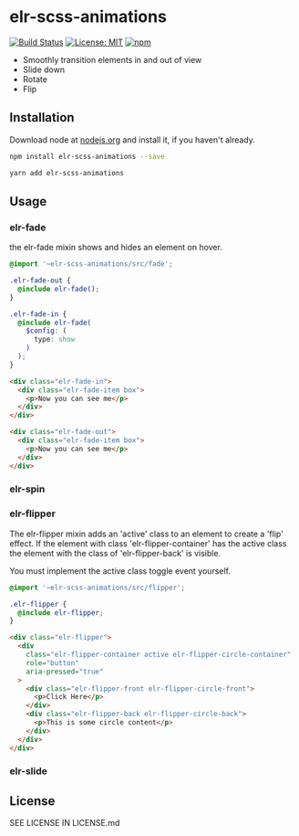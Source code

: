 # elr-scss-animations

[![Build Status](https://travis-ci.org/Beth3346/elr-scss-animations.svg?branch=master)](https://travis-ci.org/Beth3346/elr-scss-animations)
[![License: MIT](https://img.shields.io/badge/License-MIT-yellow.svg)](https://opensource.org/licenses/MIT)
[![npm](https://img.shields.io/npm/dm/elr-scss-animations.svg?style=flat)]()

- Smoothly transition elements in and out of view
- Slide down
- Rotate
- Flip

## Installation

Download node at [nodejs.org](http://nodejs.org) and install it, if you haven't already.

```sh
npm install elr-scss-animations --save
```

```sh
yarn add elr-scss-animations
```

## Usage

### elr-fade

the elr-fade mixin shows and hides an element on hover.

```scss
@import '~elr-scss-animations/src/fade';

.elr-fade-out {
  @include elr-fade();
}

.elr-fade-in {
  @include elr-fade(
    $config: (
      type: show
    )
  );
}
```

```html
<div class="elr-fade-in">
  <div class="elr-fade-item box">
    <p>Now you can see me</p>
  </div>
</div>

<div class="elr-fade-out">
  <div class="elr-fade-item box">
    <p>Now you can see me</p>
  </div>
</div>
```

### elr-spin

### elr-flipper

The elr-flipper mixin adds an 'active' class to an element to create a 'flip' effect.
If the element with class 'elr-flipper-container' has the active class the element with the class of 'elr-flipper-back' is visible.

You must implement the active class toggle event yourself.

```scss
@import '~elr-scss-animations/src/flipper';

.elr-flipper {
  @include elr-flipper;
}
```

```html
<div class="elr-flipper">
  <div
    class="elr-flipper-container active elr-flipper-circle-container"
    role="button"
    aria-pressed="true"
  >
    <div class="elr-flipper-front elr-flipper-circle-front">
      <p>Click Here</p>
    </div>
    <div class="elr-flipper-back elr-flipper-circle-back">
      <p>This is some circle content</p>
    </div>
  </div>
</div>
```

### elr-slide

## License

SEE LICENSE IN LICENSE.md
